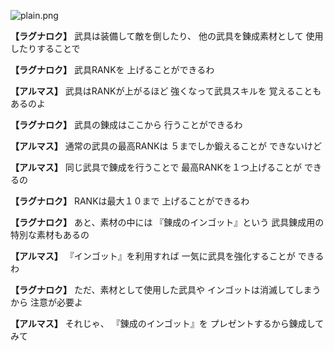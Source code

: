 
![plain.png](../images/backgrounds/plain.png)

**【ラグナロク】**
武具は装備して敵を倒したり、
他の武具を錬成素材として
使用したりすることで

**【ラグナロク】**
武具RANKを
上げることができるわ

**【アルマス】**
武具はRANKが上がるほど
強くなって武具スキルを
覚えることもあるのよ

**【ラグナロク】**
武具の錬成はここから
行うことができるわ

**【アルマス】**
通常の武具の最高RANKは
５までしか鍛えることが
できないけど

**【アルマス】**
同じ武具で錬成を行うことで
最高RANKを１つ上げることが
できるの

**【ラグナロク】**
RANKは最大１０まで
上げることができるわ

**【ラグナロク】**
あと、素材の中には
『錬成のインゴット』という
武具錬成用の特別な素材もあるの

**【アルマス】**
『インゴット』を利用すれば
一気に武具を強化することが
できるわ

**【ラグナロク】**
ただ、素材として使用した武具や
インゴットは消滅してしまうから
注意が必要よ

**【アルマス】**
それじゃ、
『錬成のインゴット』を
プレゼントするから錬成してみて